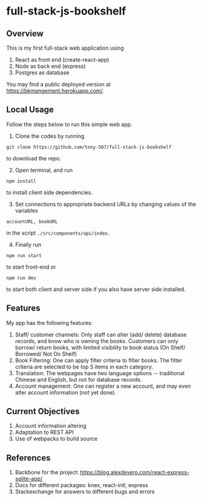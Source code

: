 # full-stack-js-bookshelf

## Overview
This is my first full-stack web application using
1. React as front end (create-react-app)
2. Node as back end (express)
3. Postgres as database

You may find a public deployed version at https://bkmangement.herokuapp.com/.

## Local Usage
Follow the steps below to run this simple web app.
1. Clone the codes by running
```
git clone https://github.com/tony-507/full-stack-js-bookshelf
```
to download the repo.

2. Open terminal, and run
```
npm install
```
to install client side dependencies.

3. Set connections to appropriate backend URLs by changing values of the variables
```
accountURL, bookURL
```
in the script ```./src/components/api/index```.

4. Finally run
```
npm run start
```
to start front-end or
```
npm run dev
```
to start both client and server side if you also have server side installed.

## Features
My app has the following features:
1. Staff/ customer channels: Only staff can alter (add/ delete) database records, and know who is owning the books. Customers can only borrow/ return books, with 
limited visibility to book status (On Shelf/ Borrowed/ Not On Shelf)
2. Book Filtering: One can apply filter criteria to filter books. The filter criteria are selected to be top 5 items in each category.
3. Translation: The webpages have two language options -- traditional Chinese and English, but not for database records.
4. Account management: One can register a new account, and may even alter account information (not yet done).

## Current Objectives
1. Account information altering
2. Adaptation to REST API
3. Use of webpacks to build source

## References
1. Backbone for the project: https://blog.alexdevero.com/react-express-sqlite-app/
2. Docs for different packages: knex, react-intl, express
3. Stackexchange for answers to different bugs and errors
